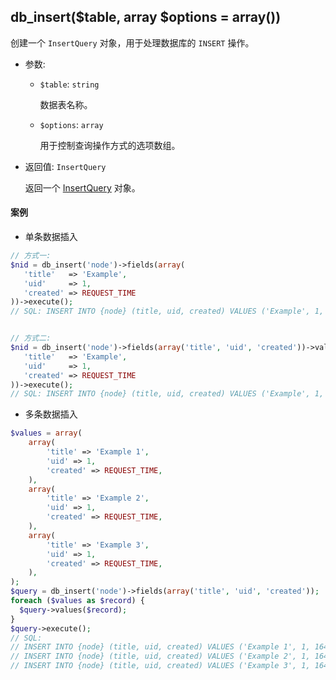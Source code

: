 ## db_insert($table, array $options = array())

创建一个 `InsertQuery` 对象，用于处理数据库的 `INSERT` 操作。

- 参数:
  - `$table`: `string`

    数据表名称。

  - `$options`: `array`

    用于控制查询操作方式的选项数组。

- 返回值: `InsertQuery`

    返回一个 [InsertQuery](./InsertQuery) 对象。


#### 案例
- 单条数据插入
```php
// 方式一:
$nid = db_insert('node')->fields(array(
   'title'   => 'Example',
   'uid'     => 1,
   'created' => REQUEST_TIME
))->execute();
// SQL: INSERT INTO {node} (title, uid, created) VALUES ('Example', 1, 1641966593);


// 方式二:
$nid = db_insert('node')->fields(array('title', 'uid', 'created'))->values(array(
   'title'   => 'Example',
   'uid'     => 1,
   'created' => REQUEST_TIME
))->execute();
// SQL: INSERT INTO {node} (title, uid, created) VALUES ('Example', 1, 1641966593);
```

- 多条数据插入
```php
$values = array(
    array(
        'title' => 'Example 1',
        'uid' => 1,
        'created' => REQUEST_TIME,
    ),
    array(
        'title' => 'Example 2',
        'uid' => 1,
        'created' => REQUEST_TIME,
    ),
    array(
        'title' => 'Example 3',
        'uid' => 1,
        'created' => REQUEST_TIME,
    ),
);
$query = db_insert('node')->fields(array('title', 'uid', 'created'));
foreach ($values as $record) {
  $query->values($record);
}
$query->execute();
// SQL:
// INSERT INTO {node} (title, uid, created) VALUES ('Example 1', 1, 1641966593);
// INSERT INTO {node} (title, uid, created) VALUES ('Example 2', 1, 1641966593);
// INSERT INTO {node} (title, uid, created) VALUES ('Example 3', 1, 1641966593);
```
